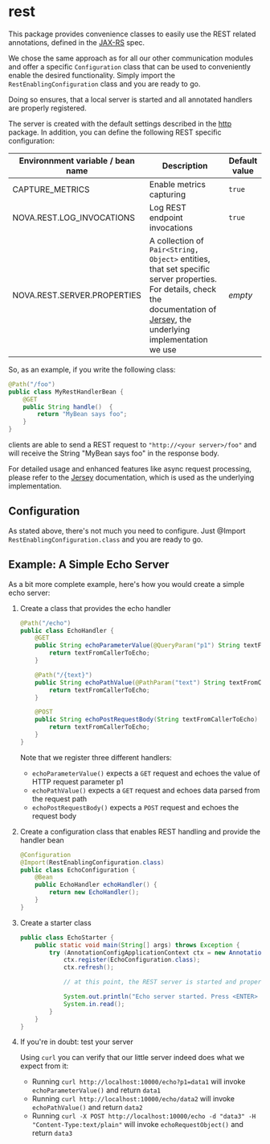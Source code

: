 # rest

This package provides convenience classes to easily use the REST related annotations, defined
in the [JAX-RS](https://projects.eclipse.org/projects/ee4j.jaxrs) spec.

We chose the same approach as for all our other communication modules and offer a specific 
```Configuration``` class that can be used to conveniently enable the desired functionality. 
Simply import the ```RestEnablingConfiguration``` class and you are ready to go.

Doing so ensures, that a local server is started and all annotated handlers are properly registered.

The server is created with the default settings described in the [http](../http/README.md)
package. In addition, you can define the following REST specific configuration:

| Environnment variable / bean name | Description                   | Default value |
|-----------------------------------|-------------------------------|---------------|
| CAPTURE_METRICS                   | Enable metrics capturing      | ```true``` |
| NOVA.REST.LOG_INVOCATIONS         | Log REST endpoint invocations | ```true``` |
| NOVA.REST.SERVER.PROPERTIES       | A collection of ```Pair<String, Object>``` entities, that set specific server properties. For details, check the documentation of [Jersey](https://eclipse-ee4j.github.io/jersey.github.io/documentation/latest), the underlying implementation we use  | _empty_        |


So, as an example, if you write the following class:

```Java
@Path("/foo")
public class MyRestHandlerBean {
    @GET
    public String handle()  {
        return "MyBean says foo";
    }
}
```

clients are able to send a REST request
to ```"http://<your server>/foo"``` and will receive the String "MyBean says foo" in the response body.

For detailed usage and enhanced features like async request processing, please refer to the
[Jersey](http://jersey.github.io/) documentation, which is used as the underlying implementation.

## Configuration

As stated above, there's not much you need to configure. Just @Import ```RestEnablingConfiguration.class``` 
and you are ready to go.

## Example: A Simple Echo Server

As a bit more complete example, here's how you would create a simple echo server:

1. Create a class that provides the echo handler
    
    ```Java
    @Path("/echo")
    public class EchoHandler {
        @GET
        public String echoParameterValue(@QueryParam("p1") String textFromCallerToEcho) {
            return textFromCallerToEcho;
        }
    
        @Path("/{text}")
        public String echoPathValue(@PathParam("text") String textFromCallerToEcho) {
            return textFromCallerToEcho;
        }
    
        @POST
        public String echoPostRequestBody(String textFromCallerToEcho) {
            return textFromCallerToEcho;
        }
    }
    ```
    
    Note that we register three different handlers:
    * ```echoParameterValue()``` expects a ```GET``` request and echoes the value of HTTP request parameter p1
    * ```echoPathValue()``` expects a ```GET``` request and echoes data parsed from the request path
    * ```echoPostRequestBody()``` expects a ```POST``` request and echoes the request body
    
1. Create a configuration class that enables REST handling and provide the handler bean
    
    ```Java
    @Configuration
    @Import(RestEnablingConfiguration.class)
    public class EchoConfiguration {
        @Bean
        public EchoHandler echoHandler() {
            return new EchoHandler();
        }
    }
    ```
    
1. Create a starter class
    
    ```Java
    public class EchoStarter {
        public static void main(String[] args) throws Exception {
            try (AnnotationConfigApplicationContext ctx = new AnnotationConfigApplicationContext()) {
                ctx.register(EchoConfiguration.class);
                ctx.refresh();
    
                // at this point, the REST server is started and properly initialized
    
                System.out.println("Echo server started. Press <ENTER> to stop the server...");
                System.in.read();
            }
        }
    }
    ```
        
1. If you're in doubt: test your server

   Using ```curl``` you can verify that our little server indeed does what we expect from it:
   
   * Running ```curl http://localhost:10000/echo?p1=data1``` will invoke ```echoParameterValue()``` 
   and return ```data1```
   * Running ```curl http://localhost:10000/echo/data2``` will invoke ```echoPathValue()``` 
   and return ```data2```
   * Running ```curl -X POST http://localhost:10000/echo -d "data3" -H "Content-Type:text/plain"```
    will invoke ```echoRequestObject()``` and return ```data3```
     
